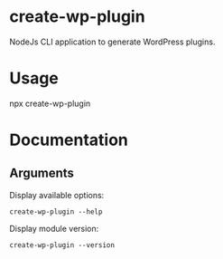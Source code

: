 # create-wp-plugin

NodeJs CLI application to generate WordPress plugins.

# Usage

npx create-wp-plugin

# Documentation

## Arguments

Display available options:

`create-wp-plugin --help`

Display module version:

`create-wp-plugin --version`
